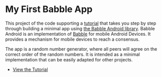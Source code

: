 # My First Babble App

This project of the code supporting a [tutorial](./docs/tutorial.md) that takes you step by step through building a minimal app using [the Babble Android library](https://github.com/mosaicnetworks/babble-android). Babble Android is an implementation of [Babble](https://github.com/mosaicnetworks/babble) for mobile Android Devices. It provides a mechanism for mobile devices to reach a consensus. 

The app is a random number generator, where all peers will agree on the correct order of the random numbers. It is intended as a minimal implementation that can be easily adapted for other projects. 

+ [View the Tutorial](./docs/tutorial.md) 